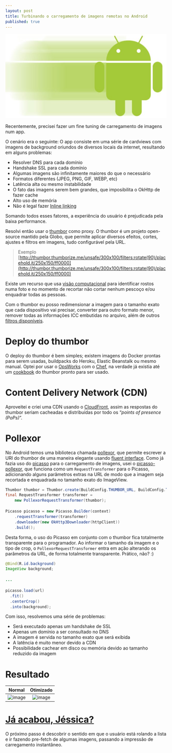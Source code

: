 ```yaml
---
layout: post
title: Turbinando o carregamento de imagens remotas no Android
published: true
---
```


<link rel="prefetch" href="/public/2016-01-28-turbinando-o-carregamento-de-imagens-remotas-no-android/normal.gif">
<link rel="prefetch" href="/public/2016-01-28-turbinando-o-carregamento-de-imagens-remotas-no-android/optimized.gif">

![image](/public/2016-01-28-turbinando-o-carregamento-de-imagens-remotas-no-android/android-fast.jpg)

Recentemente, precisei fazer um fine tuning de carregamento de imagens num app.

O cenário era o seguinte:
O app consiste em uma série de cardviews com imagens de background oriundos de diversos locais da internet, resultando em alguns problemas:

* Resolver DNS para cada domínio
* Handshake SSL para cada domínio
* Algumas imagens são infinitamente maiores do que o necessário
* Formatos diferentes (JPEG, PNG, GIF, WEBP, etc)
* Latência alta ou mesmo instabilidade
* O fato das imagens serem bem grandes, que imposibilita o OkHttp de fazer cache
* Alto uso de memória
* Não é legal fazer [Inline linking](https://en.wikipedia.org/wiki/Inline_linking)

Somando todos esses fatores, a experiência do usuário é prejudicada pela baixa performance.

Resolvi então usar o [thumbor](http://thumborize.me/) como proxy. O thumbor é um projeto open-source mantido pela Globo, que permite aplicar diversos efeitos, cortes, ajustes e filtros em imagens, tudo configurável pela URL.

> Exemplo
> [http://thumbor.thumborize.me/unsafe/300x100/filters:rotate(90)/placehold.it/250x150/ff0000](http://thumbor.thumborize.me/unsafe/300x100/filters:rotate(90)/placehold.it/250x150/ff0000)

Existe um recurso que usa [visão computacional](http://opencv.org/) para identificar rostos numa foto e no momento de recortar não cortar nenhum pescoço e/ou enquadrar todas as pessoas.

Com o thumbor eu posso redimensionar a imagem para o tamanho exato que cada dispositivo vai precisar, converter para outro formato menor, remover todas as informações ICC embutidas no arquivo, além de outros [filtros disponíveis](https://github.com/thumbor/thumbor/wiki/Filters).

Deploy do thumbor
=================
O deploy do thumbor é bem simples; existem imagens do Docker prontas para serem usadas, buildpacks do Heroku, Elastic Beanstalk ou mesmo manual.
Optei por usar o [OpsWorks](https://aws.amazon.com/opsworks/) com o [Chef](https://www.chef.io/chef/), na verdade já existia até um [cookbook](https://github.com/zanui/chef-thumbor) do thumbor pronto para ser usado.

Content Delivery Network (CDN)
==============================
Aproveitei e criei uma CDN usando o [CloudFront](https://aws.amazon.com/cloudfront/), assim as respostas do thumbor seriam cacheadas e distribuídas por todo os “_points of presence (PoPs)_”.

Pollexor
========
No Android temos uma biblioteca chamada [pollexor](https://github.com/square/pollexor), que permite escrever a URI do thumbor de uma maneira elegante usando [fluent interface](https://en.wikipedia.org/wiki/Fluent_interface).
Como já fazia uso do [picasso](http://square.github.io/picasso/) para o carregamento de imagens, usei o [picasso-pollexor](https://github.com/square/picasso/tree/master/picasso-pollexor), que funciona como um `RequestTransformer` para o Picasso, adicionando alguns parâmetros extras na URL de modo que a imagem seja recortada e enquadrada no tamanho exato do ImageView.

```java
Thumbor thumbor = Thumbor.create(BuildConfig.THUMBOR_URL, BuildConfig.THUMBOR_KEY);
final RequestTransformer transformer =
    new PollexorRequestTransformer(thumbor);

Picasso picasso = new Picasso.Builder(context)
    .requestTransformer(transformer)
    .downloader(new OkHttp3Downloader(httpClient))
    .build();
```

Desta forma, o uso do Picasso em conjunto com o thumbor fica totalmente transparente para o programador. Ao informar o tamanho da imagem e o tipo de crop, o `PollexorRequestTransformer` entra em ação alterando os parâmetros da URL, de forma totalmente transparente. Prático, não? :)

``` java
@Bind(R.id.background)
ImageView background;

...

picasso.load(url)
  .fit()
  .centerCrop()
  .into(background);
```

Com isso, resolvemos uma série de problemas:

* Será executado apenas um handshake de SSL
* Apenas um domínio a ser consultado no DNS
* A imagem é servida no tamanho exato que será exibida
* A latência é muito menor devido a CDN
* Possibilidade cachear em disco ou memória devido ao tamanho reduzido da imagem

Resultado
=========

| Normal | Otimizado |
| :---:|:---: |
| ![image](/public/2016-01-28-turbinando-o-carregamento-de-imagens-remotas-no-android/normal.gif) | ![image](/public/2016-01-28-turbinando-o-carregamento-de-imagens-remotas-no-android/optimized.gif) |

[Já acabou, Jéssica?](http://i.imgur.com/eJKIQEl.jpg)
=====================================================

O próximo passo é descobrir o sentido em que o usuário está rolando a lista e ir fazendo pre-fetch de algumas imagens, passando a impressão de carregamento instantâneo.
